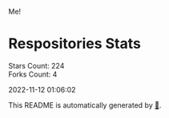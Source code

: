Me!

# Respositories Stats
Stars Count: 224  
Forks Count: 4

2022-11-12 01:06:02  

This README is automatically generated by [🐰](https://github.com/rnitta/rnitta).
